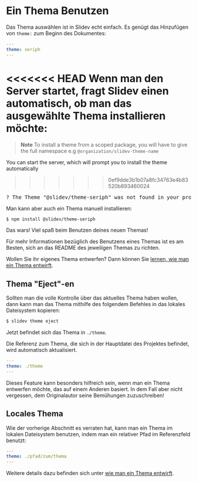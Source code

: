 # Ein Thema Benutzen

Das Thema auswählen ist in Slidev echt einfach. Es genügt das Hinzufügen von `theme:` zum Beginn des Dokumentes:

```yaml
---
theme: seriph
---
```

<<<<<<< HEAD
Wenn man den Server startet, fragt Slidev einen automatisch, ob man das ausgewählte Thema installieren möchte:
=======
> **Note**
> To install a theme from a scoped package, you will have to give the full namespace e.g `@organization/slidev-theme-name`

You can start the server, which will prompt you to install the theme automatically
>>>>>>> 0ef9dde3b1b07a8fc34763e4b83520b893460024

<div class="language-md">
<pre>
<span class="token keyword">?</span> The Theme <span class="token string">"@slidev/theme-seriph"</span> was not found in your project, do you want to install it now? › (Y/n)
</pre>
</div>

Man kann aber auch ein Thema manuell installieren:

```bash
$ npm install @slidev/theme-seriph
```

Das wars! Viel spaß beim Benutzen deines neuen Themas!

Für mehr Informationen bezüglich des Benutzens eines Themas ist es am Besten, sich an das README des jeweiligen Themas zu richten.

Wollen Sie ihr eigenes Thema entwerfen? Dann können Sie [lernen, wie man ein Thema entwirft](/themes/write-a-theme).

## Thema "Eject"-en

Sollten man die volle Kontrolle über das aktuelles Thema haben wollen, dann kann man das Thema mithilfe des folgendem Befehles in das lokales Dateisystem kopieren:

```bash
$ slidev theme eject
```

Jetzt befindet sich das Thema in `./theme`.

Die Referenz zum Thema, die sich in der Hauptdatei des Projektes befindet, wird automatisch aktualisiert.

```yaml
---
theme: ./theme
---
```

Dieses Feature kann besonders hilfreich sein, wenn man ein Thema entwerfen möchte, das auf einem Anderen basiert. In dem Fall aber nicht vergessen, dem Originalautor seine Bemühungen zuzuschreiben!

## Locales Thema

Wie der vorherige Abschnitt es verraten hat, kann man ein Thema im lokalen Dateisystem benutzen, indem man ein relativer Pfad im Referenzfeld benutzt:

```yaml
---
theme: ./pfad/zum/thema
---
```

Weitere details dazu befinden sich unter [wie man ein Thema entwirft](/themes/write-a-theme).
